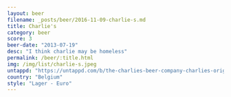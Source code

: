 ```yaml
---
layout: beer
filename: _posts/beer/2016-11-09-charlie-s.md
title: Charlie's
category: beer
score: 3
beer-date: "2013-07-19"
desc: "I think charlie may be homeless"
permalink: /beer/:title.html
img: /img/list/charlie-s.jpeg
untappd: "https://untappd.com/b/the-charlies-beer-company-charlies-original-beer/886710"
country: "Belgium"
style: "Lager - Euro"
---
```

